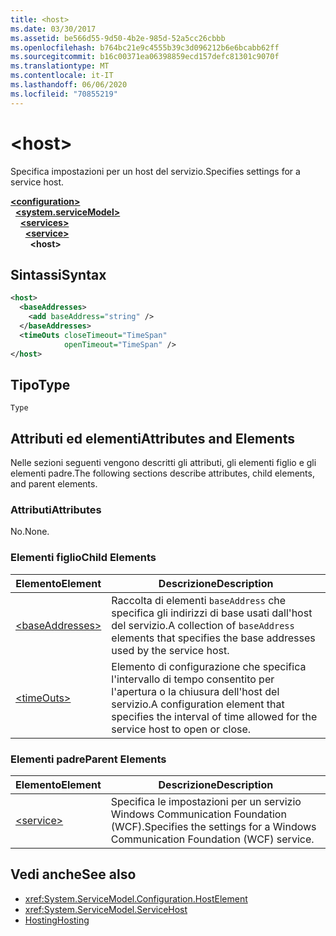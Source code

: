 ```yaml
---
title: <host>
ms.date: 03/30/2017
ms.assetid: be566d55-9d50-4b2e-985d-52a5cc26cbbb
ms.openlocfilehash: b764bc21e9c4555b39c3d096212b6e6bcabb62ff
ms.sourcegitcommit: b16c00371ea06398859ecd157defc81301c9070f
ms.translationtype: MT
ms.contentlocale: it-IT
ms.lasthandoff: 06/06/2020
ms.locfileid: "70855219"
---
```

# \<host>
<span data-ttu-id="634c6-101">Specifica impostazioni per un host del servizio.</span><span class="sxs-lookup"><span data-stu-id="634c6-101">Specifies settings for a service host.</span></span>  
  
[**\<configuration>**](../configuration-element.md)\
&nbsp;&nbsp;[**\<system.serviceModel>**](system-servicemodel.md)\
&nbsp;&nbsp;&nbsp;&nbsp;[**\<services>**](services.md)\
&nbsp;&nbsp;&nbsp;&nbsp;&nbsp;&nbsp;[**\<service>**](service.md)\
&nbsp;&nbsp;&nbsp;&nbsp;&nbsp;&nbsp;&nbsp;&nbsp;**\<host>**  
  
## <a name="syntax"></a><span data-ttu-id="634c6-102">Sintassi</span><span class="sxs-lookup"><span data-stu-id="634c6-102">Syntax</span></span>  
  
```xml  
<host>
  <baseAddresses>
    <add baseAddress="string" />
  </baseAddresses>
  <timeOuts closeTimeout="TimeSpan"
            openTimeout="TimeSpan" />
</host>
```  
  
## <a name="type"></a><span data-ttu-id="634c6-103">Tipo</span><span class="sxs-lookup"><span data-stu-id="634c6-103">Type</span></span>  
 `Type`  
  
## <a name="attributes-and-elements"></a><span data-ttu-id="634c6-104">Attributi ed elementi</span><span class="sxs-lookup"><span data-stu-id="634c6-104">Attributes and Elements</span></span>  
 <span data-ttu-id="634c6-105">Nelle sezioni seguenti vengono descritti gli attributi, gli elementi figlio e gli elementi padre.</span><span class="sxs-lookup"><span data-stu-id="634c6-105">The following sections describe attributes, child elements, and parent elements.</span></span>  
  
### <a name="attributes"></a><span data-ttu-id="634c6-106">Attributi</span><span class="sxs-lookup"><span data-stu-id="634c6-106">Attributes</span></span>  
 <span data-ttu-id="634c6-107">No.</span><span class="sxs-lookup"><span data-stu-id="634c6-107">None.</span></span>  
  
### <a name="child-elements"></a><span data-ttu-id="634c6-108">Elementi figlio</span><span class="sxs-lookup"><span data-stu-id="634c6-108">Child Elements</span></span>  
  
|<span data-ttu-id="634c6-109">Elemento</span><span class="sxs-lookup"><span data-stu-id="634c6-109">Element</span></span>|<span data-ttu-id="634c6-110">Descrizione</span><span class="sxs-lookup"><span data-stu-id="634c6-110">Description</span></span>|  
|-------------|-----------------|  
|[\<baseAddresses>](baseaddresses.md)|<span data-ttu-id="634c6-111">Raccolta di elementi `baseAddress` che specifica gli indirizzi di base usati dall'host del servizio.</span><span class="sxs-lookup"><span data-stu-id="634c6-111">A collection of `baseAddress` elements that specifies the base addresses used by the service host.</span></span>|  
|[\<timeOuts>](timeouts.md)|<span data-ttu-id="634c6-112">Elemento di configurazione che specifica l'intervallo di tempo consentito per l'apertura o la chiusura dell'host del servizio.</span><span class="sxs-lookup"><span data-stu-id="634c6-112">A configuration element that specifies the interval of time allowed for the service host to open or close.</span></span>|  
  
### <a name="parent-elements"></a><span data-ttu-id="634c6-113">Elementi padre</span><span class="sxs-lookup"><span data-stu-id="634c6-113">Parent Elements</span></span>  
  
|<span data-ttu-id="634c6-114">Elemento</span><span class="sxs-lookup"><span data-stu-id="634c6-114">Element</span></span>|<span data-ttu-id="634c6-115">Descrizione</span><span class="sxs-lookup"><span data-stu-id="634c6-115">Description</span></span>|  
|-------------|-----------------|  
|[\<service>](service.md)|<span data-ttu-id="634c6-116">Specifica le impostazioni per un servizio Windows Communication Foundation (WCF).</span><span class="sxs-lookup"><span data-stu-id="634c6-116">Specifies the settings for a Windows Communication Foundation (WCF) service.</span></span>|  
  
## <a name="see-also"></a><span data-ttu-id="634c6-117">Vedi anche</span><span class="sxs-lookup"><span data-stu-id="634c6-117">See also</span></span>

- <xref:System.ServiceModel.Configuration.HostElement>
- <xref:System.ServiceModel.ServiceHost>
- [<span data-ttu-id="634c6-118">Hosting</span><span class="sxs-lookup"><span data-stu-id="634c6-118">Hosting</span></span>](../../../wcf/feature-details/hosting.md)
